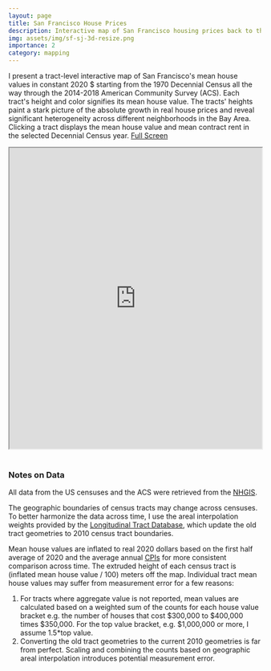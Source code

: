```yaml
---
layout: page
title: San Francisco House Prices
description: Interactive map of San Francisco housing prices back to the 1970s.
img: assets/img/sf-sj-3d-resize.png
importance: 2
category: mapping
---
```


I present a tract-level interactive map of San Francisco's mean house values in constant 2020 $ starting from the 1970 Decennial Census all the way through the 2014-2018 American Community Survey (ACS). Each tract's height and color signifies its mean house value.  The tracts' heights paint a stark picture of the absolute growth in real house prices and reveal significant heterogeneity across different neighborhoods in the Bay Area.  Clicking a tract displays the mean house value and mean contract rent in the selected Decennial Census year. <a href='https://seanmc5943.github.io/sfsj_3d.html'>Full Screen</a>
<iframe src="https://seanmc5943.github.io/sfsj_3d.html"  style='display: block;' width='100%' height='600px' scrolling='no'></iframe>
<br>

### Notes on Data
All data from the US censuses and the ACS were retrieved from the <a href='https://www.nhgis.org/'>NHGIS</a>.

The geographic boundaries of census tracts may change across censuses. To better harmonize the data across time, I use the areal interpolation weights provided by the <a href='https://s4.ad.brown.edu/projects/diversity/Researcher/Bridging.htm'>Longitudinal Tract Database</a>, which update the old tract geometries to 2010 census tract boundaries.

Mean house values are inflated to real 2020 dollars based on the first half average of 2020 and the average annual <a href='https://data.bls.gov/cgi-bin/surveymost?cu'>CPIs</a> for more consistent comparison across time.  The extruded height of each census tract is (inflated mean house value / 100) meters off the map. Individual tract mean house values may suffer from measurement error for a few reasons:
1. For tracts where aggregate value is not reported, mean values are calculated based on a weighted sum of the counts for each house value bracket e.g. the number of houses that cost \$300,000 to \$400,000 times \$350,000. For the top value bracket, e.g. $1,000,000 or more, I assume 1.5*top value.
2. Converting the old tract geometries to the current 2010 geometries is far from perfect. Scaling and combining the counts based on geographic areal interpolation introduces potential measurement error.